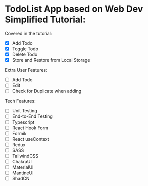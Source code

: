 # TodoList App based on Web Dev Simplified Tutorial:

Covered in the tutorial:
- [x] Add Todo
- [x] Toggle Todo
- [x] Delete Todo
- [x] Store and Restore from Local Storage

Extra User Features:
- [ ] Add Todo
- [ ] Edit 
- [ ] Check for Duplicate when adding

Tech Features:
- [ ] Unit Testing
- [ ] End-to-End Testing
- [ ] Typescript
- [ ] React Hook Form
- [ ] Formik
- [ ] React useContext
- [ ] Redux
- [ ] SASS
- [ ] TailwindCSS
- [ ] ChakraUI
- [ ] MaterialUI
- [ ] MantineUI
- [ ] ShadCN

